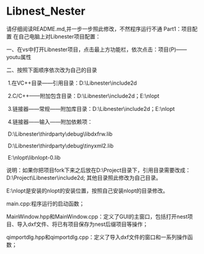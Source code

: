 # Libnest_Nester
请仔细阅读README.md,并一步一步照此修改，不然程序运行不通
Part1：项目配置
在自己电脑上对Libnester项目配置：

一、在vs中打开Libnester项目，点击最上方功能栏，依次点击：项目(P)——youtu属性

二、按照下面顺序依次改为自己的目录

​	1.在VC++目录——引用目录：D:\Libnester\include2d

​	2.C/C++——附加包含目录：D:\Libnester\include2d；E:\nlopt

​	3.链接器——常规——附加库目录：D:\Libnester\include2d；E:\nlopt

​	4.链接器——输入——附加依赖项：

​		D:\Libnester\thirdparty\debug\libdxfrw.lib

​		D:\Libnester\thirdparty\debug\tinyxml2.lib

​		E:\nlopt\libnlopt-0.lib

说明：如果你把项目fork下来之后放在D:\Project目录下，引用目录需要改成：D:\Project\Libnester\include2d;   其他目录照此修改为自己目录。

E:\nlopt是安装的nlopt的安装位置，按照自己安装nlopt的目录修改。

main.cpp:程序运行的启动函数；

MainWindow.hpp和MainWindow.cpp：定义了GUI的主窗口，包括打开nest项目、导入dxf文件、将已有项目保存为nest后缀项目等操作；

qimportdlg.hpp和qimportdlg.cpp：定义了导入dxf文件的窗口和一系列操作函数；

